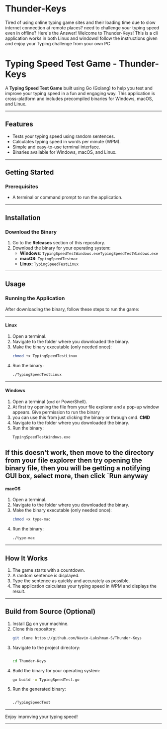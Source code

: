 # Thunder-Keys
Tired of using online typing game sites and their loading time due to slow internet connection at remote places? need to challenge your typing speed even in offline? Here's the Answer! Welcome to Thunder-Keys! This is a cli application works in both Linux and windows! follow the instructions given and enjoy your Typing challenge from your own PC


# Typing Speed Test Game - Thunder-Keys

A **Typing Speed Test Game** built using Go (Golang) to help you test and improve your typing speed in a fun and engaging way. This application is cross-platform and includes precompiled binaries for Windows, macOS, and Linux.

---

## Features
- Tests your typing speed using random sentences.
- Calculates typing speed in words per minute (WPM).
- Simple and easy-to-use terminal interface.
- Binaries available for Windows, macOS, and Linux.

---

## Getting Started

### Prerequisites
- A terminal or command prompt to run the application.

---

## Installation

### Download the Binary
1. Go to the **Releases** section of this repository.
2. Download the binary for your operating system:
   - **Windows**: `TypingSpeedTestWindows.exeTypingSpeedTestWindows.exe`
   - **macOS**: `TypingSpeedTestmac`
   - **Linux**: `TypingSpeedTestLinux`

---

## Usage

### Running the Application
After downloading the binary, follow these steps to run the game:

---

#### **Linux**
1. Open a terminal.
2. Navigate to the folder where you downloaded the binary.
3. Make the binary executable (only needed once):
   ```bash
   chmod +x TypingSpeedTestLinux
   ```
4. Run the binary:
   ```bash
   ./TypingSpeedTestLinux
   ```
---

#### **Windows**
1. Open a terminal (`cmd` or PowerShell).
2. At first try opening the file from your file explorer and a pop-up window appears. Give permission to run the binary
3. you can use this from just clicking the binary or through cmd.
**CMD**
1. Navigate to the folder where you downloaded the binary.
2. Run the binary:
   ```bash
   TypingSpeedTestWindows.exe
   ```
If this doesn't work, then move to the directory from your file explorer then try opening the binary file, then you will be getting a notifying GUI box, select more, then click `Run anyway
---

#### **macOS**
1. Open a terminal.
2. Navigate to the folder where you downloaded the binary.
3. Make the binary executable (only needed once):
   ```bash
   chmod +x type-mac
   ```
4. Run the binary:
   ```bash
   ./type-mac
   ```



---

## How It Works
1. The game starts with a countdown.
2. A random sentence is displayed.
3. Type the sentence as quickly and accurately as possible.
4. The application calculates your typing speed in WPM and displays the result.

---

## Build from Source (Optional)

1. Install [Go](https://go.dev/) on your machine.
2. Clone this repository:
   ```bash
   git clone https://github.com/Navin-Lakshman-S/Thunder-Keys
   ```
3. Navigate to the project directory:
   ```bash
   
   cd Thunder-Keys
   ```
4. Build the binary for your operating system:
   ```bash
   go build -o TypingSpeedTest.go

   ```
5. Run the generated binary:
   ```bash
   
   ./TypingSpeedTest

   ```

---


Enjoy improving your typing speed!

---



